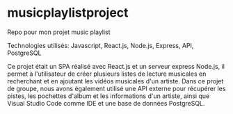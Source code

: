 # musicplaylistproject

Repo pour mon projet music playlist

Technologies utilisés: Javascript, React.js, Node.js, Express, API, PostgreSQL

Ce projet était un SPA réalisé avec React.js et un serveur express Node.js, 
il permet à l'utilisateur de créer plusieurs listes de lecture musicales en recherchant et en ajoutant les vidéos musicales d'un artiste. 
Dans ce projet de groupe, nous avons également utilisé une API externe pour récupérer les pistes, les pochettes d'album et les informations d'un artiste, 
ainsi que Visual Studio Code comme IDE et une base de données PostgreSQL.